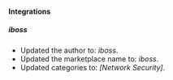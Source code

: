 #### Integrations
##### iboss
- Updated the author to: *iboss*.  
- Updated the marketplace name to: *iboss*.
- Updated categories to: *[Network Security]*.
